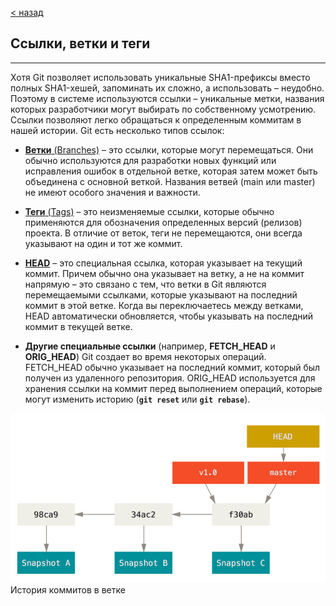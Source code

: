 [< назад](./readme.md)

## **Ссылки, ветки и теги**
---
Хотя Git позволяет использовать уникальные SHA1-префиксы вместо полных SHA1-хешей, запоминать их сложно, а использовать – неудобно. Поэтому в системе используются ссылки – уникальные метки, названия которых разработчики могут выбирать по собственному усмотрению. Ссылки позволяют легко обращаться к определенным коммитам в нашей истории. Git есть несколько типов ссылок: 

* <u>**Ветки** (Branches)</u> – это ссылки, которые могут перемещаться. Они обычно используются для разработки новых функций или исправления ошибок в отдельной ветке, которая затем может быть объединена с основной веткой. Названия ветвей (main или master) не имеют особого значения и важности.

* <u>**Теги** (Tags)</u> – это неизменяемые ссылки, которые обычно применяются для обозначения определенных версий (релизов) проекта. В отличие от веток, теги не перемещаются, они всегда указывают на один и тот же коммит.

* <u>**HEAD**</u> – это специальная ссылка, которая указывает на текущий коммит. Причем обычно она указывает на ветку, а не на коммит напрямую – это связано с тем, что ветки в Git являются перемещаемыми ссылками, которые указывают на последний коммит в этой ветке. Когда вы переключаетесь между ветками, HEAD автоматически обновляется, чтобы указывать на последний коммит в текущей ветке.

* **Другие специальные ссылки** (например, **FETCH_HEAD** и **ORIG_HEAD**) Git создает во время некоторых операций. FETCH_HEAD обычно указывает на последний коммит, который был получен из удаленного репозитория. ORIG_HEAD используется для хранения ссылки на коммит перед выполнением операций, которые могут изменить историю (**`git reset`** или **`git rebase`**).


![](/vetka/vetka.png)   История коммитов в ветке